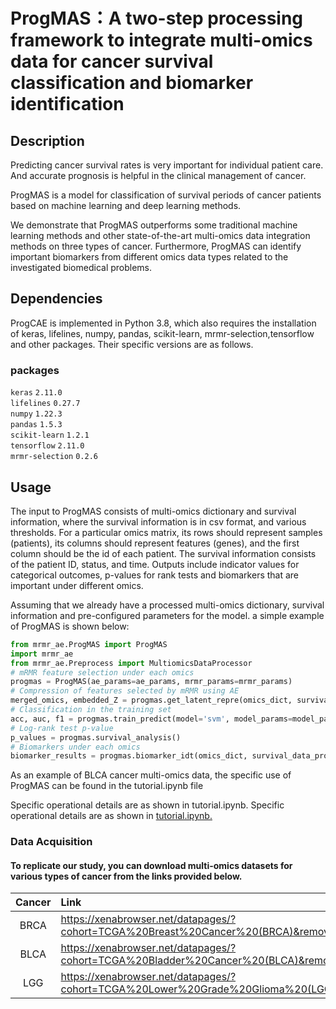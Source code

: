 # ProgMAS：A two-step processing framework to integrate multi-omics data for cancer survival classification and biomarker identification




## Description
Predicting cancer survival rates is very important for individual patient care. And accurate prognosis is helpful in the clinical management of cancer.

ProgMAS is a model for classification of survival periods of cancer patients based on machine learning and deep learning methods.

We demonstrate that ProgMAS outperforms some traditional machine learning methods and other state-of-the-art multi-omics data integration methods on three types of cancer. Furthermore, ProgMAS can identify important biomarkers from different omics data types related to the investigated biomedical problems.

## Dependencies
ProgCAE is implemented in Python 3.8, which also requires the installation of keras, lifelines, numpy, pandas, scikit-learn, mrmr-selection,tensorflow and other packages. Their specific versions are as follows.

### packages

`keras`         `2.11.0`<br>
`lifelines`     `0.27.7`<br>
`numpy`         `1.22.3`<br>
`pandas`        `1.5.3`<br>
`scikit-learn`  `1.2.1`<br>
`tensorflow`    `2.11.0`<br> 
`mrmr-selection`    `0.2.6`<br> 


## Usage
The input to ProgMAS consists of multi-omics dictionary and survival information, where the survival information is in csv format, and various thresholds. For a particular omics matrix, its rows should represent samples (patients), its columns should represent features (genes), and the first column should be the id of each patient. The survival information consists of the patient ID, status, and time. Outputs include indicator values for categorical outcomes, p-values for rank tests and biomarkers that are important under different omics. 

Assuming that we already have a processed multi-omics dictionary, survival information and pre-configured parameters for the model. a simple example of ProgMAS is shown below:

```python
from mrmr_ae.ProgMAS import ProgMAS
import mrmr_ae
from mrmr_ae.Preprocess import MultiomicsDataProcessor
# mRMR feature selection under each omics
progmas = ProgMAS(ae_params=ae_params, mrmr_params=mrmr_params)
# Compression of features selected by mRMR using AE
merged_omics, embedded_Z = progmas.get_latent_repre(omics_dict, survival_data_processed)
# Classification in the training set
acc, auc, f1 = progmas.train_predict(model='svm', model_params=model_params)
# Log-rank test p-value
p_values = progmas.survival_analysis()
# Biomarkers under each omics
biomarker_results = progmas.biomarker_idt(omics_dict, survival_data_processed)
```

As an example of BLCA cancer multi-omics data, the specific use of ProgMAS can be found in the tutorial.ipynb file

Specific operational details are as shown in tutorial.ipynb.
Specific operational details are as shown in [tutorial.ipynb.](tutorial.ipynb)

### Data Acquisition
#### To replicate our study, you can download multi-omics datasets for various types of cancer from the links provided below.

| Cancer | Link |
| :------: | :------ |
| BRCA   | https://xenabrowser.net/datapages/?cohort=TCGA%20Breast%20Cancer%20(BRCA)&removeHub=https%3A%2F%2Fxena.treehouse.gi.ucsc.edu%3A443 |
| BLCA   | https://xenabrowser.net/datapages/?cohort=TCGA%20Bladder%20Cancer%20(BLCA)&removeHub=https%3A%2F%2Fxena.treehouse.gi.ucsc.edu%3A443 |
| LGG    | https://xenabrowser.net/datapages/?cohort=TCGA%20Lower%20Grade%20Glioma%20(LGG)&removeHub=https%3A%2F%2Fxena.treehouse.gi.ucsc.edu%3A443 |
